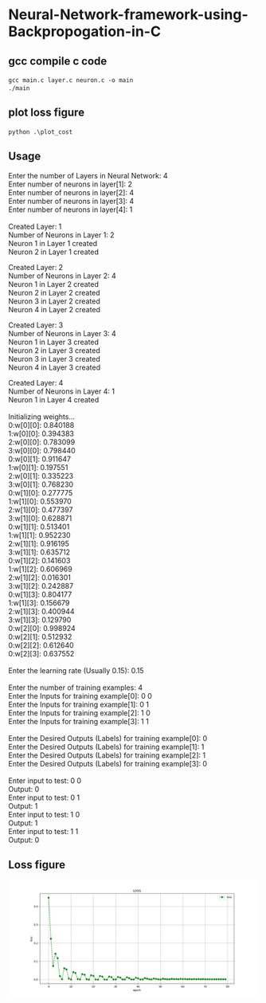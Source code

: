 # Neural-Network-framework-using-Backpropogation-in-C

## gcc compile c code

```c=
gcc main.c layer.c neuron.c -o main
./main
```
## plot loss figure
```c=
python .\plot_cost
```

## Usage

Enter the number of Layers in Neural Network: 4 <br />
Enter number of neurons in layer[1]:  2 <br />
Enter number of neurons in layer[2]:  4 <br />
Enter number of neurons in layer[3]:  4 <br />
Enter number of neurons in layer[4]:  1 <br />
<br />
Created Layer: 1 <br />
Number of Neurons in Layer 1: 2 <br />
Neuron 1 in Layer 1 created <br />
Neuron 2 in Layer 1 created <br />

Created Layer: 2 <br />
Number of Neurons in Layer 2: 4 <br />
Neuron 1 in Layer 2 created <br />
Neuron 2 in Layer 2 created <br />
Neuron 3 in Layer 2 created <br />
Neuron 4 in Layer 2 created <br />

Created Layer: 3 <br />
Number of Neurons in Layer 3: 4 <br />
Neuron 1 in Layer 3 created <br />
Neuron 2 in Layer 3 created <br />
Neuron 3 in Layer 3 created <br />
Neuron 4 in Layer 3 created <br />

Created Layer: 4 <br />
Number of Neurons in Layer 4: 1 <br />
Neuron 1 in Layer 4 created <br />
<br />
Initializing weights... <br />
0:w[0][0]: 0.840188 <br />
1:w[0][0]: 0.394383 <br />
2:w[0][0]: 0.783099 <br />
3:w[0][0]: 0.798440 <br />
0:w[0][1]: 0.911647 <br />
1:w[0][1]: 0.197551 <br />
2:w[0][1]: 0.335223 <br />
3:w[0][1]: 0.768230 <br />
0:w[1][0]: 0.277775 <br />
1:w[1][0]: 0.553970 <br />
2:w[1][0]: 0.477397 <br />
3:w[1][0]: 0.628871 <br />
0:w[1][1]: 0.513401 <br />
1:w[1][1]: 0.952230 <br />
2:w[1][1]: 0.916195 <br />
3:w[1][1]: 0.635712 <br />
0:w[1][2]: 0.141603 <br />
1:w[1][2]: 0.606969 <br />
2:w[1][2]: 0.016301 <br />
3:w[1][2]: 0.242887 <br />
0:w[1][3]: 0.804177 <br />
1:w[1][3]: 0.156679 <br />
2:w[1][3]: 0.400944 <br />
3:w[1][3]: 0.129790 <br />
0:w[2][0]: 0.998924 <br />
0:w[2][1]: 0.512932 <br />
0:w[2][2]: 0.612640 <br />
0:w[2][3]: 0.637552 <br />
<br />
Enter the learning rate (Usually 0.15):  0.15 <br />
<br />
Enter the number of training examples:  4 <br />
Enter the Inputs for training example[0]:  0 0 <br />
Enter the Inputs for training example[1]:  0 1 <br />
Enter the Inputs for training example[2]:  1 0 <br />
Enter the Inputs for training example[3]:  1 1 <br />
<br />
Enter the Desired Outputs (Labels) for training example[0]:  0 <br />
Enter the Desired Outputs (Labels) for training example[1]:  1 <br />
Enter the Desired Outputs (Labels) for training example[2]:  1 <br />
Enter the Desired Outputs (Labels) for training example[3]:  0 <br />
<br />
Enter input to test: 0 0 <br />
Output: 0 <br />
Enter input to test: 0 1 <br />
Output: 1 <br />
Enter input to test: 1 0 <br />
Output: 1 <br />
Enter input to test: 1 1 <br />
Output: 0 <br />

<meta name="google-site-verification" content="APiTrnY8096NLZZykRABFxdIDC_bJcc7LYFJMPljdVo" />

## Loss figure
![image](https://github.com/Jonatt01/XOR_ML_model/blob/master/Loss_fig.png)